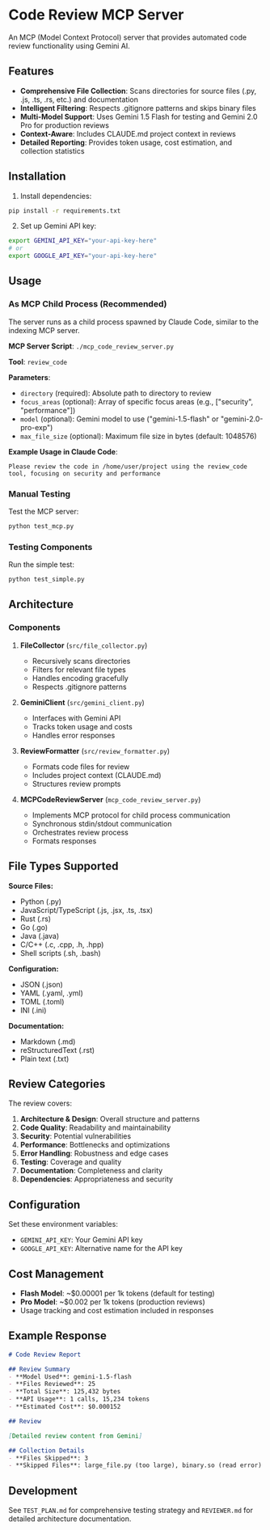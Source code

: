 # Code Review MCP Server

An MCP (Model Context Protocol) server that provides automated code review functionality using Gemini AI.

## Features

- **Comprehensive File Collection**: Scans directories for source files (.py, .js, .ts, .rs, etc.) and documentation
- **Intelligent Filtering**: Respects .gitignore patterns and skips binary files
- **Multi-Model Support**: Uses Gemini 1.5 Flash for testing and Gemini 2.0 Pro for production reviews
- **Context-Aware**: Includes CLAUDE.md project context in reviews
- **Detailed Reporting**: Provides token usage, cost estimation, and collection statistics

## Installation

1. Install dependencies:
```bash
pip install -r requirements.txt
```

2. Set up Gemini API key:
```bash
export GEMINI_API_KEY="your-api-key-here"
# or
export GOOGLE_API_KEY="your-api-key-here"
```

## Usage

### As MCP Child Process (Recommended)

The server runs as a child process spawned by Claude Code, similar to the indexing MCP server.

**MCP Server Script**: `./mcp_code_review_server.py`

**Tool**: `review_code`

**Parameters**:
- `directory` (required): Absolute path to directory to review
- `focus_areas` (optional): Array of specific focus areas (e.g., ["security", "performance"])
- `model` (optional): Gemini model to use ("gemini-1.5-flash" or "gemini-2.0-pro-exp")
- `max_file_size` (optional): Maximum file size in bytes (default: 1048576)

**Example Usage in Claude Code**:
```
Please review the code in /home/user/project using the review_code tool, focusing on security and performance
```

### Manual Testing

Test the MCP server:
```bash
python test_mcp.py
```

### Testing Components

Run the simple test:
```bash
python test_simple.py
```

## Architecture

### Components

1. **FileCollector** (`src/file_collector.py`)
   - Recursively scans directories
   - Filters for relevant file types
   - Handles encoding gracefully
   - Respects .gitignore patterns

2. **GeminiClient** (`src/gemini_client.py`)
   - Interfaces with Gemini API
   - Tracks token usage and costs
   - Handles error responses

3. **ReviewFormatter** (`src/review_formatter.py`)
   - Formats code files for review
   - Includes project context (CLAUDE.md)
   - Structures review prompts

4. **MCPCodeReviewServer** (`mcp_code_review_server.py`)
   - Implements MCP protocol for child process communication
   - Synchronous stdin/stdout communication
   - Orchestrates review process
   - Formats responses

## File Types Supported

**Source Files:**
- Python (.py)
- JavaScript/TypeScript (.js, .jsx, .ts, .tsx)
- Rust (.rs)
- Go (.go)
- Java (.java)
- C/C++ (.c, .cpp, .h, .hpp)
- Shell scripts (.sh, .bash)

**Configuration:**
- JSON (.json)
- YAML (.yaml, .yml)
- TOML (.toml)
- INI (.ini)

**Documentation:**
- Markdown (.md)
- reStructuredText (.rst)
- Plain text (.txt)

## Review Categories

The review covers:
1. **Architecture & Design**: Overall structure and patterns
2. **Code Quality**: Readability and maintainability
3. **Security**: Potential vulnerabilities
4. **Performance**: Bottlenecks and optimizations
5. **Error Handling**: Robustness and edge cases
6. **Testing**: Coverage and quality
7. **Documentation**: Completeness and clarity
8. **Dependencies**: Appropriateness and security

## Configuration

Set these environment variables:
- `GEMINI_API_KEY`: Your Gemini API key
- `GOOGLE_API_KEY`: Alternative name for the API key

## Cost Management

- **Flash Model**: ~$0.00001 per 1k tokens (default for testing)
- **Pro Model**: ~$0.002 per 1k tokens (production reviews)
- Usage tracking and cost estimation included in responses

## Example Response

```markdown
# Code Review Report

## Review Summary
- **Model Used**: gemini-1.5-flash
- **Files Reviewed**: 25
- **Total Size**: 125,432 bytes
- **API Usage**: 1 calls, 15,234 tokens
- **Estimated Cost**: $0.000152

## Review

[Detailed review content from Gemini]

## Collection Details
- **Files Skipped**: 3
- **Skipped Files**: large_file.py (too large), binary.so (read error)
```

## Development

See `TEST_PLAN.md` for comprehensive testing strategy and `REVIEWER.md` for detailed architecture documentation.
